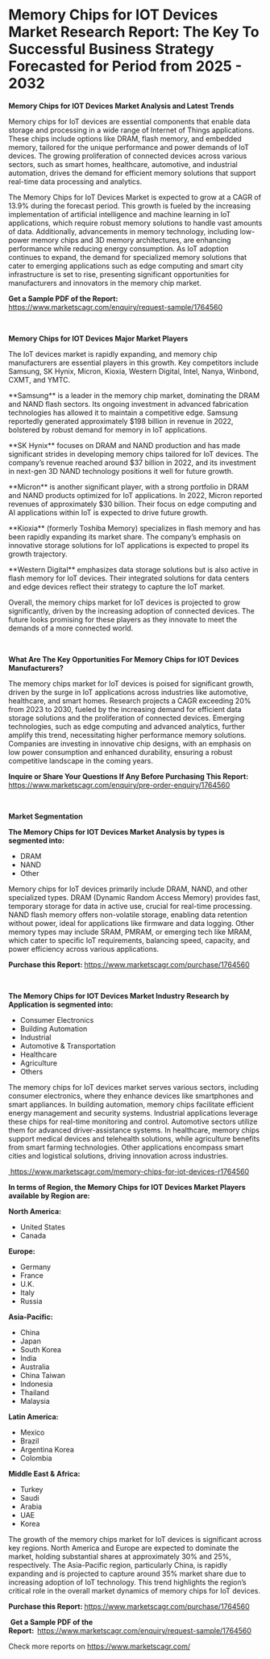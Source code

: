 <p><h1>Memory Chips for IOT Devices Market Research Report: The Key To Successful Business Strategy Forecasted for Period from 2025 - 2032</h1></p><p><strong>Memory Chips for IOT Devices Market Analysis and Latest Trends</strong></p>
<p><p>Memory chips for IoT devices are essential components that enable data storage and processing in a wide range of Internet of Things applications. These chips include options like DRAM, flash memory, and embedded memory, tailored for the unique performance and power demands of IoT devices. The growing proliferation of connected devices across various sectors, such as smart homes, healthcare, automotive, and industrial automation, drives the demand for efficient memory solutions that support real-time data processing and analytics.</p><p>The Memory Chips for IoT Devices Market is expected to grow at a CAGR of 13.9% during the forecast period. This growth is fueled by the increasing implementation of artificial intelligence and machine learning in IoT applications, which require robust memory solutions to handle vast amounts of data. Additionally, advancements in memory technology, including low-power memory chips and 3D memory architectures, are enhancing performance while reducing energy consumption. As IoT adoption continues to expand, the demand for specialized memory solutions that cater to emerging applications such as edge computing and smart city infrastructure is set to rise, presenting significant opportunities for manufacturers and innovators in the memory chip market.</p></p>
<p><strong>Get a Sample PDF of the Report:&nbsp;</strong> <a href="https://www.marketscagr.com/enquiry/request-sample/1764560?utm_campaign=3456&utm_medium=2&utm_source=Github&utm_content=ia&utm_term=06042025&utm_id=memory-chips-for-iot-devices">https://www.marketscagr.com/enquiry/request-sample/1764560</a></p>
<p>&nbsp;</p>
<p><strong>Memory Chips for IOT Devices Major Market Players</strong></p>
<p><p>The IoT devices market is rapidly expanding, and memory chip manufacturers are essential players in this growth. Key competitors include Samsung, SK Hynix, Micron, Kioxia, Western Digital, Intel, Nanya, Winbond, CXMT, and YMTC.</p><p>**Samsung** is a leader in the memory chip market, dominating the DRAM and NAND flash sectors. Its ongoing investment in advanced fabrication technologies has allowed it to maintain a competitive edge. Samsung reportedly generated approximately $198 billion in revenue in 2022, bolstered by robust demand for memory in IoT applications.</p><p>**SK Hynix** focuses on DRAM and NAND production and has made significant strides in developing memory chips tailored for IoT devices. The company’s revenue reached around $37 billion in 2022, and its investment in next-gen 3D NAND technology positions it well for future growth.</p><p>**Micron** is another significant player, with a strong portfolio in DRAM and NAND products optimized for IoT applications. In 2022, Micron reported revenues of approximately $30 billion. Their focus on edge computing and AI applications within IoT is expected to drive future growth.</p><p>**Kioxia** (formerly Toshiba Memory) specializes in flash memory and has been rapidly expanding its market share. The company’s emphasis on innovative storage solutions for IoT applications is expected to propel its growth trajectory.</p><p>**Western Digital** emphasizes data storage solutions but is also active in flash memory for IoT devices. Their integrated solutions for data centers and edge devices reflect their strategy to capture the IoT market.</p><p>Overall, the memory chips market for IoT devices is projected to grow significantly, driven by the increasing adoption of connected devices. The future looks promising for these players as they innovate to meet the demands of a more connected world.</p></p>
<p>&nbsp;</p>
<p><strong>What Are The Key Opportunities For Memory Chips for IOT Devices Manufacturers?</strong></p>
<p><p>The memory chips market for IoT devices is poised for significant growth, driven by the surge in IoT applications across industries like automotive, healthcare, and smart homes. Research projects a CAGR exceeding 20% from 2023 to 2030, fueled by the increasing demand for efficient data storage solutions and the proliferation of connected devices. Emerging technologies, such as edge computing and advanced analytics, further amplify this trend, necessitating higher performance memory solutions. Companies are investing in innovative chip designs, with an emphasis on low power consumption and enhanced durability, ensuring a robust competitive landscape in the coming years.</p></p>
<p><strong>Inquire or Share Your Questions If Any Before Purchasing This Report:</strong> <a href="https://www.marketscagr.com/enquiry/pre-order-enquiry/1764560?utm_campaign=3456&utm_medium=2&utm_source=Github&utm_content=ia&utm_term=06042025&utm_id=memory-chips-for-iot-devices">https://www.marketscagr.com/enquiry/pre-order-enquiry/1764560</a></p>
<p>&nbsp;</p>
<p><strong>Market Segmentation</strong></p>
<p><strong>The Memory Chips for IOT Devices Market Analysis by types is segmented into:</strong></p>
<p><ul><li>DRAM</li><li>NAND</li><li>Other</li></ul></p>
<p><p>Memory chips for IoT devices primarily include DRAM, NAND, and other specialized types. DRAM (Dynamic Random Access Memory) provides fast, temporary storage for data in active use, crucial for real-time processing. NAND flash memory offers non-volatile storage, enabling data retention without power, ideal for applications like firmware and data logging. Other memory types may include SRAM, PMRAM, or emerging tech like MRAM, which cater to specific IoT requirements, balancing speed, capacity, and power efficiency across various applications.</p></p>
<p><strong>Purchase this Report:&nbsp;</strong><a href="https://www.marketscagr.com/purchase/1764560?utm_campaign=3456&utm_medium=2&utm_source=Github&utm_content=ia&utm_term=06042025&utm_id=memory-chips-for-iot-devices">https://www.marketscagr.com/purchase/1764560</a></p>
<p>&nbsp;</p>
<p><strong>The Memory Chips for IOT Devices Market Industry Research by Application is segmented into:</strong></p>
<p><ul><li>Consumer Electronics</li><li>Building Automation</li><li>Industrial</li><li>Automotive & Transportation</li><li>Healthcare</li><li>Agriculture</li><li>Others</li></ul></p>
<p><p>The memory chips for IoT devices market serves various sectors, including consumer electronics, where they enhance devices like smartphones and smart appliances. In building automation, memory chips facilitate efficient energy management and security systems. Industrial applications leverage these chips for real-time monitoring and control. Automotive sectors utilize them for advanced driver-assistance systems. In healthcare, memory chips support medical devices and telehealth solutions, while agriculture benefits from smart farming technologies. Other applications encompass smart cities and logistical solutions, driving innovation across industries.</p></p>
<p><a href="https://www.marketscagr.com/memory-chips-for-iot-devices-r1764560?utm_campaign=3456&utm_medium=2&utm_source=Github&utm_content=ia&utm_term=06042025&utm_id=memory-chips-for-iot-devices">&nbsp;https://www.marketscagr.com/memory-chips-for-iot-devices-r1764560</a></p>
<p><strong>In terms of Region, the Memory Chips for IOT Devices Market Players available by Region are:</strong></p>
<p>
    <p> <strong> North America: </strong>
        <ul>
            <li>United States</li>
            <li>Canada</li>
        </ul>
        </p> 
    <p> <strong> Europe: </strong>
        <ul>
            <li>Germany</li>
            <li>France</li>
            <li>U.K.</li>
            <li>Italy</li>
            <li>Russia</li>
        </ul>
        </p> 
    <p> <strong> Asia-Pacific: </strong>
        <ul>
            <li>China</li>
            <li>Japan</li>
            <li>South Korea</li>
            <li>India</li>
            <li>Australia</li>
            <li>China Taiwan</li>
            <li>Indonesia</li>
            <li>Thailand</li>
            <li>Malaysia</li>
        </ul>
        </p> 
    <p> <strong> Latin America: </strong>
        <ul>
            <li>Mexico</li>
            <li>Brazil</li>
            <li>Argentina Korea</li>
            <li>Colombia</li>
        </ul>
        </p> 
    <p> <strong> Middle East & Africa: </strong>
        <ul>
            <li>Turkey</li>
            <li>Saudi</li>
            <li>Arabia</li>
            <li>UAE</li>
            <li>Korea</li>
        </ul>
    </p>
    </p>
<p><p>The growth of the memory chips market for IoT devices is significant across key regions. North America and Europe are expected to dominate the market, holding substantial shares at approximately 30% and 25%, respectively. The Asia-Pacific region, particularly China, is rapidly expanding and is projected to capture around 35% market share due to increasing adoption of IoT technology. This trend highlights the region’s critical role in the overall market dynamics of memory chips for IoT devices.</p></p>
<p><strong>Purchase this Report: </strong><a href="https://www.marketscagr.com/purchase/1764560?utm_campaign=3456&utm_medium=2&utm_source=Github&utm_content=ia&utm_term=06042025&utm_id=memory-chips-for-iot-devices">https://www.marketscagr.com/purchase/1764560</a></p>
<p>&nbsp;<strong>Get a Sample PDF of the Report:&nbsp;&nbsp;</strong><a href="https://www.marketscagr.com/enquiry/request-sample/1764560?utm_campaign=3456&utm_medium=2&utm_source=Github&utm_content=ia&utm_term=06042025&utm_id=memory-chips-for-iot-devices">https://www.marketscagr.com/enquiry/request-sample/1764560</a></p>
<p><strong></strong></p>
<p>Check more reports on <a href="https://www.marketscagr.com/?utm_campaign=3456&utm_medium=2&utm_source=Github&utm_content=ia&utm_term=06042025&utm_id=memory-chips-for-iot-devices">https://www.marketscagr.com/</a></p>